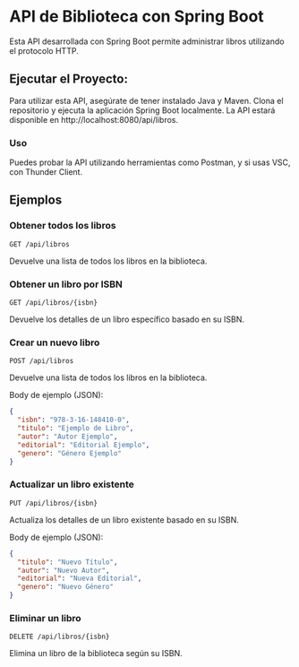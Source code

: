 # API de Biblioteca con Spring Boot

Esta API desarrollada con Spring Boot permite administrar libros utilizando el protocolo HTTP.

## Ejecutar el Proyecto:
Para utilizar esta API, asegúrate de tener instalado Java y Maven. Clona el repositorio y ejecuta la aplicación Spring Boot localmente. La API estará disponible en http://localhost:8080/api/libros.

### Uso
Puedes probar la API utilizando herramientas como Postman, y si usas VSC, con Thunder Client.

## Ejemplos

### Obtener todos los libros
```
GET /api/libros
```
Devuelve una lista de todos los libros en la biblioteca.

### Obtener un libro por ISBN
```
GET /api/libros/{isbn}
```
Devuelve los detalles de un libro específico basado en su ISBN.

### Crear un nuevo libro
```
POST /api/libros
```
Devuelve una lista de todos los libros en la biblioteca.

Body de ejemplo (JSON):
```json
{
  "isbn": "978-3-16-148410-0",
  "titulo": "Ejemplo de Libro",
  "autor": "Autor Ejemplo",
  "editorial": "Editorial Ejemplo",
  "genero": "Género Ejemplo"
}
```
### Actualizar un libro existente
```
PUT /api/libros/{isbn}
```
Actualiza los detalles de un libro existente basado en su ISBN.

Body de ejemplo (JSON):
```json
{
  "titulo": "Nuevo Título",
  "autor": "Nuevo Autor",
  "editorial": "Nueva Editorial",
  "genero": "Nuevo Género"
}
```

### Eliminar un libro
```
DELETE /api/libros/{isbn}
```
Elimina un libro de la biblioteca según su ISBN.
